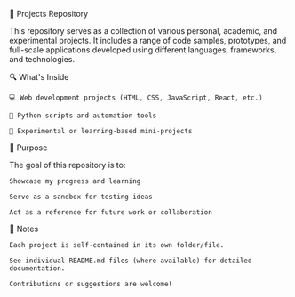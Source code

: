 📁 Projects Repository

This repository serves as a collection of various personal, academic, and experimental projects. It includes a range of code samples, prototypes, and full-scale applications developed using different languages, frameworks, and technologies.

🔍 What's Inside

    💻 Web development projects (HTML, CSS, JavaScript, React, etc.)

    🐍 Python scripts and automation tools

    🧪 Experimental or learning-based mini-projects

🚧 Purpose

The goal of this repository is to:

    Showcase my progress and learning

    Serve as a sandbox for testing ideas

    Act as a reference for future work or collaboration

📌 Notes

    Each project is self-contained in its own folder/file.

    See individual README.md files (where available) for detailed documentation.

    Contributions or suggestions are welcome!
